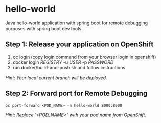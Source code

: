 # hello-world
Java hello-world application with spring boot for remote debugging purposes with spring boot dev tools.

## Step 1: Release your application on OpenShift
1. oc login (copy login command from your browser login in openshift)
2. docker login _*REGISTRY*_ -u _*USER*_ -p _*PASSWORD*_
3. run docker/build-and-push.sh and follow instructions

_*Hint:* Your local current branch will be deployed._

## Step 2: Forward port for Remote Debugging
```
oc port-forward <POD_NAME> -n hello-world 8000:8000
```

_*Hint:* Replace '<POD_NAME>' with your pod name from OpenShift._
